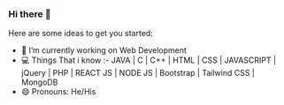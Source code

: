 ### Hi there 👋

Here are some ideas to get you started:

- 🔭 I’m currently working on Web Development
- 💻 Things That i know :-  JAVA | C | C++ | HTML | CSS | JAVASCRIPT | jQuery | PHP | REACT JS | NODE JS | Bootstrap | Tailwind CSS | MongoDB
- 😄 Pronouns: He/His

